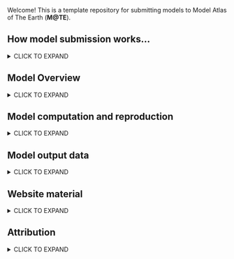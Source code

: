 Welcome! This is a template repository for submitting models to Model Atlas of The Earth (**M@TE**). 

How model submission works...
-----

<details><summary>CLICK TO EXPAND</summary>
<p>


* __fork this template__ and rename using this convention:
   * `creatorname_year_keyword` (e.g. `corcho_2022_collision`)
* populate this markdown document (`Readme.md`) with as much information as you can
  * information is recorded in Markdown Tables (Metadata fields) and additional Metadata Tags.
* submit a pull request to merge this model into the ModelAtlasofTheEarth

> **Note**
> The Wiki provides more detailed information on submission. 
> Create a Github Issue if you have problems or questions. 

  
</p>
</details>

Model Overview
-----

<details><summary>CLICK TO EXPAND</summary>
<p>

**Metadata fields**

Field | Value | Notes
--- | --- | ---
**Title** |The Role of Lithospheric-Deep Mantle Interactions on the Style and Stress Evolution of Arc-Continent Collision | ...
**Abstract** | Continents grow by the successive accretion of material to their margins, mostly collision and accretion of intra-oceanic magmatic arcs. We investigate the effect of arc buoyancy and viscosity on the mode of collision, and the effects on the margin using a computer modeling approach. Our simulations show that upon collision, it is a small differential in density (3%) between the colliding arc and the continental margin that dictates whether subduction continues or stops after collision. In addition, our models show that arc buoyancy and viscosity drive lithospheric extension in the continental plate. Also, as the subducting slab reaches a mantle discontinuity at 660 km depth, it folds and causes strain and stress fluctuations on the margin.| 
**Keywords** | Collision, subduction, accretion | 
**Field of research (FOR) code** | 3706,370604  | 


**Metadata  Tags**

> **Note**
> Place an X in in the boxes to select!

- [X] published study
- [ ] commmunity benchmark
- [ ] reproduction of published model
- [ ] missing data model (needs rebuilding by community)


</p>
</details>


Model computation and reproduction
-----

<details><summary>CLICK TO EXPAND</summary>
<p>

**Metadata fields**


The following fields provide information and references for sources and processes that were used to create the dataset and an audit trail for modifications to the original data.  Provide web references, DOIs, Github links, etc. on any of the components that went into the generation of the dataset. Please provide versioning wherever possible or relevant. Examples may include: software packages, programs of work, input datasets.


Field | Value | Notes
--- | --- | ---
**software framework** |UWGeodynamics  | 
**software version** | |
**source code link** |  https://github.com/underworldcode/UWGeodynamics | 
**input datasets** | None | 
**computer details** | E.g., cluster name, Operating System, MPI version, number of cores  | 
**additional notes** | E.g., This product was generated by XX method as described by XX et al. (yyyy) <paper doi>. Further details and code for the method are available in the Github/code repository XX....This product is derived from dataset XX (dataset doi or link to details). The method is detailed in .... and uses inputs X (link), Y (link), Z (link) to produce this published product. | 

> **Note**
> Please add any addition files relate to computation and reproduction to the `model_reproduction_files` folder, and describe these in the table below.



**Metadata  Tags**

- [X] this submission includes input files
- [X] this submission includes postprocessing files
- [ ] this submission includes a software container (i.e. docker image or dockerfile)
- [ ] postprocessing files are linked to M@TE Server (NCI GeoNetwork) through thredds/OpenDap



**Model reproduction files**

Filename/pattern| Description | Notes
--- | --- | ---
`SubductionTransference_Mechanical_25Km-WeakerLM.ipynb`  | Jupyter notebook to run model with 25 km thick arc-crust   | Additional info | 
`ModelGeometry.py` | python script with functions/variables requied by `SubductionTransference_Mechanical_25Km-WeakerLM.ipynb` | 
`MechanicalProperties.py` | python script with functions/variables requied by `SubductionTransference_Mechanical_25Km-WeakerLM.ipynb | 
`Figure_6_Kinematics_Analysis.ipynb` | Jupyter notebook containing workflow to recreate Fig. 6 of Corcho. et al 2022 |


</p>
</details>




Model output data
-----

<details><summary>CLICK TO EXPAND</summary>
<p>


**Metadata  Tags**

- [X] this submission  includes model output data

> **Note**
> If the above box is ticked, the M@TE team will contact you with details for uploading data to the NCI M@TE Server
> Please fill out the metadata fields below.

  
**Metadata fields**

Field | Value | Notes
--- | --- | ---
**Dataset format** | xmf, xdmf, hdf5 | 
**Temporal extents (if applicable)** | | ---
**Spatial extents (if applicable)** | | ---
**Local NCI file path** | Completed once data are available on NCI Geonetwork Catalog | 
**DOI (NCI Internal Field)** |Completed once data are available on NCI Geonetwork Catalog | 
**additional notes** | E.g., output data ar saved at time/step increments of (100 Kyr) | 


> **Note**
> The following table provides can be used to descibe the output data files associated with this model
> The more information you record, the better!

**Output data files**

Filename/pattern| Description | Notes
--- | --- | ---
XDMF.fields.00100.xmf | | 
XDMF.swarms.00100.xmf | | 
pressureField-100.h5 | | 
projDensityField-100.h5 | | 
projMaterialField-100.h5 | | 
projMeltField-100.h5 | | 
projPlasticStrain-100.h5 | | 
projStressField-100.h5 | | 
projStressTensor-100.h5 | | 
projTimeField-100.h5 | | 
projViscosityField-100.h5 | | 
strainRateField-100.h5 | | 
test_timestep_100 | | 
velocityField-100.h5 | | 
ArcTracers-100.h5 | | 
ArcTracers-100.xdmf | | 
ArcTracers_Arc nodes velocity_X-100.h5  | | 
ArcTracers_Arc nodes velocity_Y-100.h5 | | 
ArcTracers_Arc stress tensor_X-100.h5 | | 
ArcTracers_Arc stress tensor_XY-100.h5 | | 
ArcTracers_Arc stress tensor_Y-100.h5 | | 
ArcTracers_Time_Arc-100.h5 | | 
ArcTracers_arc overriding plate strain rate-100.h5 | | 
ArcTracers_arc overriding plate stress Field-100.h5 | | 
ArcTracers_global_index-100.h5 | | 
CratonTracers-100.h5 | | 
CratonTracers-100.xdmf | | 
CratonTracers_Craton stress tensor_X-100.h5  | | 
CratonTracers_Craton stress tensor_XY-100.h5 | | 
CratonTracers_Craton stress tensor_Y-100.h5 | | 
CratonTracers_Cratonic overriding plate velocity _X-100.h5 | | 
CratonTracers_Cratonic overriding plate velocity_Y-100.h5  | | 
CratonTracers_Time_SP-100.h5 | | 
CratonTracers_global_index-100.h5 | | 
OPTracers-100.h5 | | 
OPTracers-100.xdmf | | 
OPTracers_Time_OP-100.h5 | | 
OPTracers_Weak overriding plate strain rate-100.h5  | | 
OPTracers_Weak overriding plate stress Field-100.h5 | | 
OPTracers_Weak overriding plate stress tensor_X-100.h5 | | 
OPTracers_Weak overriding plate stress tensor_XY-100.h5 | | 
OPTracers_Weak overriding plate stress tensor_Y-100.h5 | | 
OPTracers_Weak overriding plate velocity_X-100.h5 | | 
OPTracers_Weak overriding plate velocity_Y-100.h5 | | 
OPTracers_global_index-100.h5 | | 
SPTracers-100.h5 | | 
SPTracers-100.xdmf | | 
SPTracers_Subducting plate velocity_X-100.h5 | | 
SPTracers_Subducting plate velocity_Y-100.h5 | | 
SPTracers_Time_SP-100.h5 | | 
SPTracers_global_index-100.h5 | | 



</p>
</details>


Website material
-----

<details><summary>CLICK TO EXPAND</summary>
<p>


> **Note**
> To feature your model on our website (<https://mate.science>), we will require some images/animations and captions.
> Please add `web_files` folder, and describe these files using the following table.
> The `Purpose' field will be used to direct the content. You do not need to supply all of these, and you may supply multiple files with same purpose, in which case we can scroll images. 

File | Purpose | Caption
--- | --- | ---
`graphic_abstract.png` | visual abstract |  Schematic illustration of initial model conditions and subsequent post-collisional evolution of the two identified styles of arc-continent collision, whose dynamics are controlled by arc transference and slab-anchoring in less buoyant remnant arcs (see publication for further detail)
`model_setup.jpg` | model setup | (a) Model set up for numerical simulations based on previous research in the dynamics of accretionary continental margins (Moresi et al., 2014). It includes an oceanic subducting plate (dark yellow), an overriding plate composed by a continental (cyan) and cratonic domain (dark blue), and a ribbon of thicker crust representing a remnant = intra-oceanic arc attached to the oceanic plate (red). The upper mantle and the upper-lower mantle boundary are included to capture deep-mantle slab interactions. Orange, yellow, and dark green dots show locations where subducting plate convergence velocity, the trench-retreat velocity and the overriding plate (OP) retreat velocity were measured. The (b–e) profiles show a schematic lithospheric cross-section of the domains considered in our model set-up (see publication for further detail).
`animation_25.gif` | animation | Evolution of material field for model with 25 km arc crust
`animation_35.gif` | animation | Evolution of material field for model with 35 km arc crust


> **Note**
> Acceptible formats: JPEG, PNG, PDF, AVI, GIF, MP4
> Total size of files will be limited by Github repository constraints




</p>
</details>



Attribution
-----
<details><summary>CLICK TO EXPAND</summary>
<p>


Field | Value | Notes
--- | --- | ---
**Associated publication DOI** | [DOI](https://doi.org/10.1029/2022GC010386) | 
**Funder(s)** |  Australian Research Council's ITRH Project IH130200012 and DP150102887. AFRC was supported by a scholarship from the Colombian Government (Ministerio de Ciencia, Tecnología, e Innovación, 783), a research grant from the Colombian Association of Petroleum Geologists and Geophysicists (Asociación Colombiana de Geólogos y Geofísicos del Petróleo) fund and a top-up scholarship form the University of Melbourne (Baragwanath scholarship).  This work was enabled by Auscope, the Nectar Research Cloud and the National Computational Infrastructure (projects m18, mw52), which are supported by the Australian Government via the National Collaborative Research Infrastructure Strategy (NCRIS). | 
**Author(s)** | Refer to publication | 
**Licence** |  E.g., <a rel="license" href="http://creativecommons.org/licenses/by/4.0/"><img alt="Creative Commons License" style="border-width:0" src="https://i.creativecommons.org/l/by/4.0/88x31.png" /></a><br />This work is licensed under a <a rel="license" href="http://creativecommons.org/licenses/by/4.0/">Creative Commons Attribution 4.0 International License</a>. | 

> **Note on Publications**
> Please also add .bib entries for any associated publication to the `CITATIONS.bib` file
> See Wiki for further information on .bib files 

> **Note on Licence**
> we encourage model creators to issue a single licence that will cover all material sumbitted to M@TE.
> we recommend a Creative Commons license
> you can use the following website to choose from a range of options <Chttps://creativecommons.org/choose/> 




</p>
</details>






